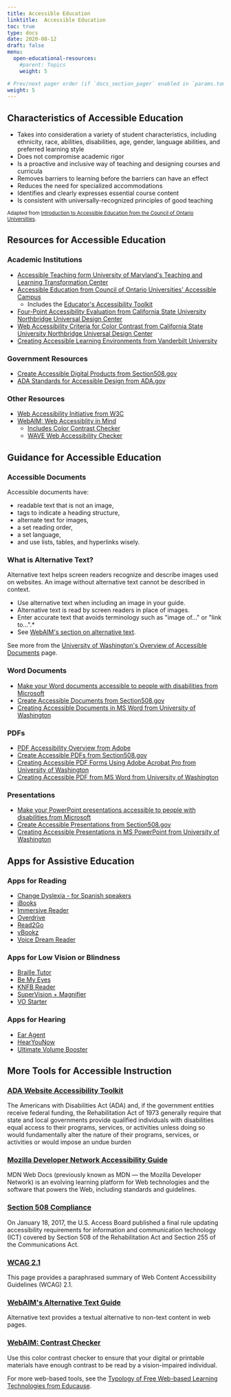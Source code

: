 ```yaml
---
title: Accessible Education
linktitle:  Accessible Education
toc: true
type: docs
date: 2020-08-12
draft: false
menu:
  open-educational-resources:
    #parent: Topics
    weight: 5

# Prev/next pager order (if `docs_section_pager` enabled in `params.toml`)
weight: 5
---
```


## Characteristics of Accessible Education

* Takes into consideration a variety of student characteristics, including ethnicity, race, abilities, disabilities, age, gender, language abilities, and preferred learning style
* Does not compromise academic rigor
* Is a proactive and inclusive way of teaching and designing courses and curricula
* Removes barriers to learning before the barriers can have an effect
* Reduces the need for specialized accommodations
* Identifies and clearly expresses essential course content
* Is consistent with universally-recognized principles of good teaching

<sub>Adapted from [Introduction to Accessible Education from the Council of Ontario Universities](https://accessiblecampus.ca/tools-resources/educators-tool-kit/introduction-accessible-education/).</sub>


## Resources for Accessible Education
### Academic Institutions

* [Accessible Teaching form University of Maryland's Teaching and Learning Transformation Center](https://www.csun.edu/universal-design-center/basic-accessibility-evaluations-4-questions)
* [Accessible Education from Council of Ontario Universities' Accessible Campus](https://accessiblecampus.ca/tools-resources/educators-tool-kit/introduction-accessible-education/)
    * Includes the [Educator's Accessibility Toolkit](https://accessiblecampus.ca/tools-resources/educators-tool-kit/)
* [Four-Point Accessibility Evaluation from California State University Northbridge Universal Design Center](https://www.csun.edu/universal-design-center/basic-accessibility-evaluations-4-questions)
* [Web Accessibility Criteria for Color Contrast from California State University Northbridge Universal Design Center](https://www.csun.edu/universal-design-center/web-accessibility-criteria-color-contrast)
* [Creating Accessible Learning Environments from Vanderbilt University](https://cft.vanderbilt.edu/guides-sub-pages/creating-accessible-learning-environments/)

### Government Resources

* [Create Accessible Digital Products from Section508.gov](https://www.section508.gov/create)
* [ADA Standards for Accessible Design from ADA.gov](https://www.ada.gov/2010ADAstandards_index.htm)

### Other Resources

* [Web Accessibility Initiative from W3C](https://www.w3.org/WAI/standards-guidelines/wcag/)
* [WebAIM: Web Accessiblity in Mind](https://webaim.org/)
    * [Includes Color Contrast Checker](https://webaim.org/resources/contrastchecker/)
    * [WAVE Web Accessibility Checker](https://wave.webaim.org/)


## Guidance for Accessible Education
### Accessible Documents

Accessible documents have:
* readable text that is not an image,
* tags to indicate a heading structure,
* alternate text for images,
* a set reading order,
* a set language,
* and use lists, tables, and hyperlinks wisely.

### What is Alternative Text?

Alternative text helps screen readers recognize and describe images used on websites. An image without alternative text cannot be described in context.

* Use alternative text when including an image in your guide.
* Alternative text is read by screen readers in place of images.
* Enter accurate text that avoids terminology such as "image of..." or "link to...".* 
* See [WebAIM's section on alternative text](https://webaim.org/techniques/alttext/).

See more from the [University of Washington's Overview of Accessible Documents](https://www.washington.edu/accessibility/documents/overview/) page.
### Word Documents

* [Make your Word documents accessible to people with disabilities from Microsoft](https://support.microsoft.com/en-us/office/make-your-word-documents-accessible-to-people-with-disabilities-d9bf3683-87ac-47ea-b91a-78dcacb3c66d?redirectsourcepath=%252fen-us%252farticle%252fcreate-accessible-word-documents-4fbb34d6-264f-4315-98d1-e431019e6137&ui=en-us&rs=en-us&ad=us)
* [Create Accessible Documents from Section508.gov](https://www.section508.gov/create/documents)
* [Creating Accessible Documents in MS Word from University of Washington](https://www.washington.edu/accessibility/documents/word/)

### PDFs

* [PDF Accessibility Overview from Adobe](https://www.adobe.com/accessibility/pdf/pdf-accessibility-overview.html)
* [Create Accessible PDFs from Section508.gov](https://www.section508.gov/create/pdfs)
* [Creating Accessible PDF Forms Using Adobe Acrobat Pro from University of Washington](https://www.washington.edu/accessibility/documents/pdf-forms/)
* [Creating Accessible PDF from MS Word from University of Washington](https://www.washington.edu/accessibility/documents/pdf-word/0)

### Presentations

* [Make your PowerPoint presentations accessible to people with disabilities from Microsoft](https://support.microsoft.com/en-ie/office/make-your-powerpoint-presentations-accessible-to-people-with-disabilities-6f7772b2-2f33-4bd2-8ca7-dae3b2b3ef25)
* [Create Accessible Presentations from Section508.gov](https://www.section508.gov/create/presentations)
* [Creating Accessible Presentations in MS PowerPoint from University of Washington](https://www.washington.edu/accessibility/documents/creating-accessible-presentations-in-microsoft-powerpoint/)


## Apps for Assistive Education
### Apps for Reading

* [Change Dyslexia - for Spanish speakers](https://www.changedyslexia.org/)
* [iBooks](https://www.apple.com/ibooks/)
* [Immersive Reader](https://www.onenote.com/learningtools)
* [Overdrive](http://app.overdrive.com/)
* [Read2Go](http://read2go.org/)
* [vBookz](https://www.vbookz.com/)
* [Voice Dream Reader](http://www.voicedream.com/)

### Apps for Low Vision or Blindness

* [Braille Tutor](https://itunes.apple.com/us/app/braille-tutor-free/id878463116?mt=80)
* [Be My Eyes](http://www.bemyeyes.org/)
* [KNFB Reader](http://www.knfbreader.com/products-mobile.php)
* [SuperVision + Magnifier](https://itunes.apple.com/us/app/supervision+-magnifier/id691435681?mt=8)
* [VO Starter](https://itunes.apple.com/us/app/vo-starter/id586844936?mt=8)

### Apps for Hearing

* [Ear Agent](https://play.google.com/store/apps/details?id=com.itechsa.ear.agent.tool.aid.hearing.amplifier)
* [HearYouNow](https://itunes.apple.com/us/app/id569522474)
* [Ultimate Volume Booster](https://play.google.com/store/apps/details?id=us.porrassoft.volumebooster&hl=en)


## More Tools for Accessible Instruction


### [ADA Website Accessibility Toolkit](https://www.ada.gov/pcatoolkit/chap5toolkit.htm)

The Americans with Disabilities Act (ADA) and, if the government entities receive federal funding, the Rehabilitation Act of 1973 generally require that state and local governments provide qualified individuals with disabilities equal access to their programs, services, or activities unless doing so would fundamentally alter the nature of their programs, services, or activities or would impose an undue burden
### [Mozilla Developer Network Accessibility Guide](https://developer.mozilla.org/en-US/docs/Web/Accessibility)

MDN Web Docs (previously known as MDN — the Mozilla Developer Network) is an evolving learning platform for Web technologies and the software that powers the Web, including standards and guidelines.
### [Section 508 Compliance](https://www.section508.gov/)

On January 18, 2017, the U.S. Access Board published a final rule updating accessibility requirements for information and communication technology (ICT) covered by Section 508 of the Rehabilitation Act and Section 255 of the Communications Act.
### [WCAG 2.1](https://www.w3.org/WAI/standards-guidelines/wcag/glance/)
This page provides a paraphrased summary of Web Content Accessibility Guidelines (WCAG) 2.1.

### [WebAIM's Alternative Text Guide](https://webaim.org/techniques/alttext/)

Alternative text provides a textual alternative to non-text content in web pages.

### [WebAIM: Contrast Checker](https://webaim.org/resources/contrastchecker/)

Use this color contrast checker to ensure that your digital or printable materials have enough contrast to be read by a vision-impaired individual.

For more web-based tools, see the [Typology of Free Web-based Learning Technologies from Educause](https://library.educause.edu/resources/2020/4/typology-of-free-web-based-learning-technologies).


